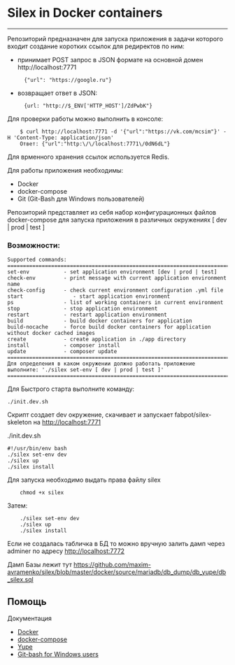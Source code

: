 # Silex in Docker containers #
----------------------------------
Репозиторий предназначен для запуска приложения в задачи которого входит создание коротких ссылок для редиректов по ним:

- принимает POST запрос в JSON формате на основной домен http://localhost:7771

        {"url": "https://google.ru"}

- возвращает ответ в JSON:

        {url: "http://$_ENV['HTTP_HOST']/ZdPwbK"}

Для проверки работы можно выполнить в консоле:

        $ curl http://localhost:7771 -d '{"url":"https://vk.com/mcsim"}' -H 'Content-Type: application/json'
        Ответ: {"url":"http:\/\/localhost:7771\/0dN6dL"}

Для врменного хранения ссылок используется Redis.

Для работы приложения необходимы:
- Docker
- docker-compose
- Git (Git-Bash для Windows пользователей)

Репозиторий представляет из себя набор конфигурационных файлов docker-compose для запуска приложения в различных окружениях [ dev | prod | test ]

### Возможности: ###

    Supported commands:
    ====================================================================================================
    set-env           - set application environment [dev | prod | test]
    check-env         - print message with current application environment name
    check-config      - check current environment configuration .yml file
    start                - start application environment
    ps                - list of working containers in current environment
    stop              - stop application environment
    restart           - restart application environment
    build             - build docker containers for application
    build-nocache     - force build docker containers for application without docker cached images
    create            - create application in ./app directory
    install           - composer install
    update            - composer update
    ====================================================================================================
    Для определения в каком окружении должно работать приложение выполните: './silex set-env [ dev | prod | test ]'
    ====================================================================================================
    
Для Быстрого старта выполните команду:
    
    ./init.dev.sh
    
Скрипт создает dev окружение, скачивает и запускает fabpot/silex-skeleton  на [http://localhost:7771](http://localhost:7771)

./init.dev.sh

    #!/usr/bin/env bash
    ./silex set-env dev
    ./silex up
    ./silex install

Для запуска необходимо выдать права файлу silex

        chmod +x silex

Затем:

        ./silex set-env dev
        ./silex up
        ./silex install

Если не создалась табличка в БД то можно вручную залить дамп через adminer по адресу [http://localhost:7772](http://localhost:7772)

Дамп Базы лежит тут https://github.com/maxim-avramenko/silex/blob/master/docker/source/mariadb/db_dump/db_yupe/db_silex.sql


Помощь
------
Документация
- [Docker](https://docs.docker.com/)
- [docker-compose](https://docs.docker.com/compose/overview/)
- [Yupe](https://docs.yupe.ru/)
- [Git-bash for Windows users](https://git-for-windows.github.io/)
